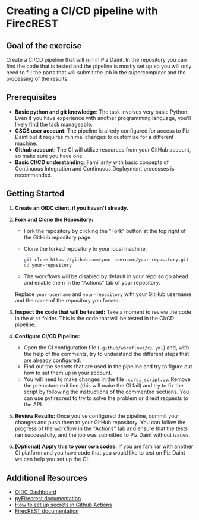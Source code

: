 # Creating a CI/CD pipeline with FirecREST

## Goal of the exercise

Create a CI/CD pipeline that will run in Piz Daint.
In the repository you can find the code that is tested and the pipeline is mostly set up so you will only need to fill the parts that will submit the job in the supercomputer and the processing of the results.

## Prerequisites

- **Basic python and git knowledge**: The task involves very basic Python.
Even if you have experience with another programming language, you'll likely find the task manageable.
- **CSCS user account**: The pipeline is alredy configured for access to Piz Daint but it requires minimal changes to customize for a different machine.
- **Github account**: The CI will utilize resources from your GitHub account, so make sure you have one.
- **Basic CI/CD understanding**: Familiarity with basic concepts of Continuous Integration and Continuous Deployment processes is recommended.

## Getting Started

1. **Create an OIDC client, if you haven't already.**

1. **Fork and Clone the Repository:**
     - Fork the repository by clicking the "Fork" button at the top right of the GitHub repository page.
    - Clone the forked repository to your local machine:

        ```bash
        git clone https://github.com/your-username/your-repository.git
        cd your-repository
        ```
    - The workflows will be disabled by default in your repo so go ahead and enable them in the "Actions" tab of your repository.

    Replace `your-username` and `your-repository` with your GitHub username and the name of the repository you forked.

1. **Inspect the code that will be tested:**
    Take a moment to review the code in the `dist` folder. This is the code that will be tested in the CI/CD pipeline.

    <!-- TODO! This can change until the course, depending on what we will end up testing. -->

1. **Configure CI/CD Pipeline:**
    - Open the CI configuration file (`.github/workflows/ci.yml`) and, with the help of the comments, try to understand the different steps that are already configured.
    - Find out the secrets that are used in the pipeline and try to figure out how to set them up in your account.
    - You will need to make changes in the file `.ci/ci_script.py`.
    Remove the premature exit line (this will make the CI fail) and try to fix the script by following the instructions of the commented sections.
    You can use pyfirecrest to try to solve the problem or direct requests to the API.

1. **Review Results:**
    Once you've configured the pipeline, commit your changes and push them to your GitHub repository.
    You can follow the progress of the workflow in the "Actions" tab and ensure that the tests ran successfully, and the job was submitted to Piz Daint without issues.

1. **[Optional] Apply this to your own codes:**
    If you are familiar with another CI platform and you have code that you would like to test on Piz Daint we can help you set up the CI.

## Additional Resources

- [OIDC Dashboard](https://oidc-dashboard-prod.cscs.ch/)
- [pyFirecrest documentation](https://pyfirecrest.readthedocs.io)
- [How to set up secrets in Github Actions](https://docs.github.com/en/actions/security-guides/using-secrets-in-github-actions)
- [FirecREST documentation](https://firecrest.readthedocs.io)
